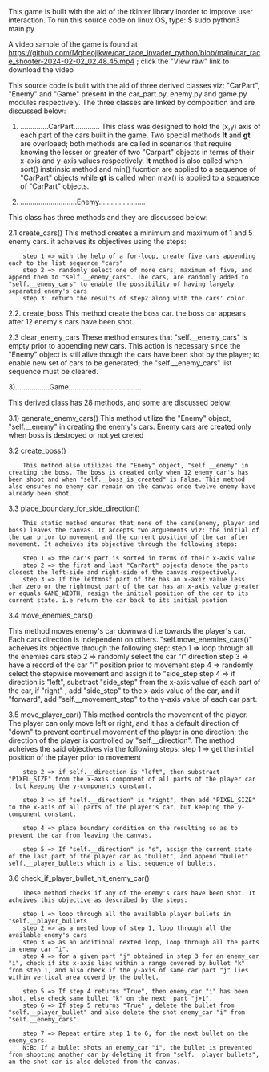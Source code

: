 This game is built with the aid of the tkinter library inorder to improve user interaction.
To run this source code on linux OS, type:
        $ sudo python3 main.py

A video sample of the game is found at https://github.com/Mgbeojikwe/car_race_invader_python/blob/main/car_race_shooter-2024-02-02_02.48.45.mp4 ; click the "View raw" link to download the video

This source code is built with the aid of three derived classes viz: "CarPart", "Enemy" and "Game" present in the car_part.py, enemy.py and game.py modules respectively. The three classes are linked by composition and are  discussed below:


1) ..............CarPart.............
        This class was designed to hold the (x,y) axis of each part of the cars built in the game. Two special methods __lt__ and __gt__ are overloaed; both methods are called in scenarios that require knowing the lesser or greater of two "Carpart" objects in terms of their x-axis and y-axis values respectively.
         __lt__ method is also called when sort() instrinsic method and min() fucntion are applied to a sequence of "CarPart" objects while __gt__ is called when max() is applied to a sequence of "CarPart" objects.


2) ............................Enemy.......................

This class has three  methods and they are discussed below:

2.1 create_cars()
        This method creates a minimum and maximum of 1 and 5 enemy cars. it acheives its objectives using the steps:

        step 1 => with the help of a for-loop, create five cars appending each to the list sequence "cars"
        step 2 => randomly select one of more cars, maximum of five, and append them to "self.__enemy_cars". The cars, are randomly added to "self.__enemy_cars" to enable the possibility of having largely separated enemy's cars
        step 3: return the results of step2 along with the cars' color.

2.2. create_boss
        This method create the boss car. the boss car appears after 12 enemy's cars have been shot.

2.3 clear_enemy_cars
        These method ensures that "self.__enemy_cars" is empty prior to appending new cars. This action is necessary since the "Enemy" object is still alive though the cars have been shot by the player; to enable new set of cars to be generated, the "self.__enemy_cars" list sequence must be cleared.


3).................Game....................................

This derived class has 28 methods, and some are discussed below:

3.1)    generate_enemy_cars()
        This method utilize the "Enemy" object, "self.__enemy" in creating the enemy's cars. Enemy cars are created only when boss is destroyed or not yet creted

3.2     create_boss()

        This method also utilizes the "Enemy" object, "self.__enemy" in creating the boss. The boss is created only when 12 enemy car's has been shoot and when "self.__boss_is_created" is False. This method also ensures no enemy car remain on the canvas once twelve enemy have already been shot.

3.3     place_boundary_for_side_direction()

        This static method ensures that none of the cars(enemy, player and boss) leaves the canvas. It accepts two arguements viz: the initial of the car prior to movement and the current position of the car after movement. It acheives its objective through the following steps:

        step 1 => the car's part is sorted in terms of their x-axis value
        step 2 => the first and last "CarPart" objects denote the parts closest the left-side and right-side of the canvas respectively.
        step 3 => If the leftmost part of the has an x-axiz value less than zero or the rightmost part of the car has an x-axis value greater or equals GAME_WIDTH, resign the initial position of the car to its current state. i.e return the car back to its initial psotion

3.4  move_enemies_cars()

This method moves enemy's car downward i.e towards the player's car. Each cars direction is independent on others. "self.move_enemies_cars()"  acheives its objective through the following step:
        step 1 => loop through all the enemies cars
        step 2 => randomly select the car "i" direction
        step 3 => have a record of the car "i"  position prior to movement
        step 4 => randomly select the stepwise movement and assign it to "side_step
        step 4 => if direction is "left", substract "side_step" from the x-axis value of each part of the car, if "right" , add "side_step" to the x-axis value of the car, and if "forward", add "self.__movement_step" to the y-axis value of each car part.


3.5 move_player_car()
        This method controls the movement of the player. The player can only move left or right, and it has a default direction of "down" to prevent continual movement of the player in one direction; the direction of the player is controlled by "self.__direction". The method acheives the said objectives via the following steps:
        step 1 => get the initial position of the player prior to movement

        step 2 => if self.__direction is "left", then substract "PIXEL_SIZE" from the x-axis component of all parts of the player car , but keeping the y-components constant.

        step 3 => if "self.__direction" is "right", then add "PIXEL_SIZE" to the x-axis of all parts of the player's car, but keeping the y-component constant.

        step 4 => place boundary condition on the resulting so as to prevent the car from leaving the canvas.

        step 5 => If "self.__direction" is "s", assign the current state of the last part of the player car as "bullet", and append "bullet" self.__player_bullets which is a list sequence of bullets.


3.6   check_if_player_bullet_hit_enemy_car()

        These method checks if any of the enemy's cars have been shot. It acheives this objective as described by the steps:

        step 1 => loop through all the available player bullets in "self.__player_bullets
        step 2 => as a nested loop of step 1, loop through all the available enemy's cars
        step 3 => as an additional nexted loop, loop through all the parts in enemy car "i".
        step 4 => for a given part "j" obtained in step 3 for an enemy_car "i", check if its x-axis lies within a range covered by bullet "k" from step 1, and also check if the y-axis of same car part "j" lies within vertical area coverd by the bullet.

        step 5 => If step 4 returns "True", then enemy_car "i" has been shot, else check same bullet "k" on the next  part "j+1".
        step 6 => If step 5 returns "True" , delete the bullet from "self.__player_bullet" and also delete the shot enemy_car "i" from "self.__enemy_cars".

        step 7 => Repeat entire step 1 to 6, for the next bullet on the enemy_cars.
        N:B: If a bullet shots an enemy_car "i", the bullet is prevented from shooting another car by deleting it from "self.__player_bullets", an the shot car is also deleted from the canvas.

